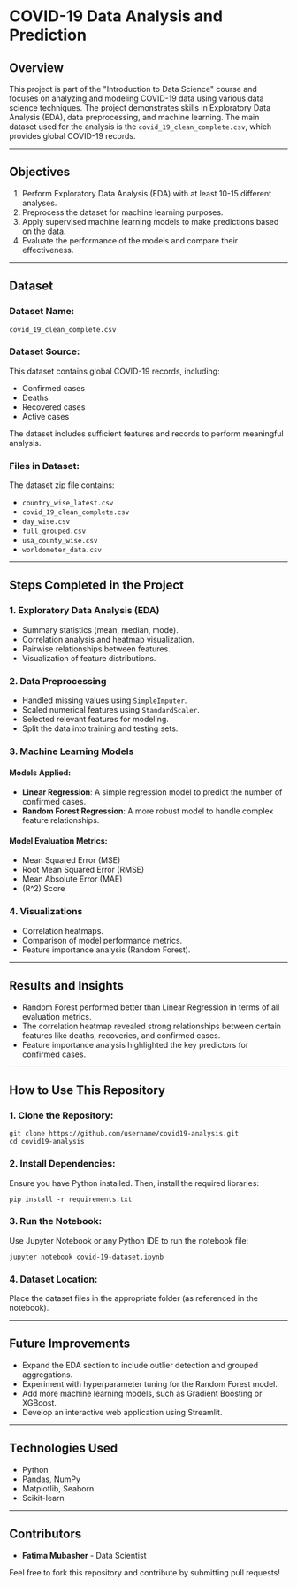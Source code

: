 # COVID-19 Data Analysis and Prediction

## **Overview**
This project is part of the "Introduction to Data Science" course and focuses on analyzing and modeling COVID-19 data using various data science techniques. The project demonstrates skills in Exploratory Data Analysis (EDA), data preprocessing, and machine learning. The main dataset used for the analysis is the `covid_19_clean_complete.csv`, which provides global COVID-19 records.

---

## **Objectives**
1. Perform Exploratory Data Analysis (EDA) with at least 10-15 different analyses.
2. Preprocess the dataset for machine learning purposes.
3. Apply supervised machine learning models to make predictions based on the data.
4. Evaluate the performance of the models and compare their effectiveness.

---

## **Dataset**
### **Dataset Name:**
`covid_19_clean_complete.csv`

### **Dataset Source:**
This dataset contains global COVID-19 records, including:
- Confirmed cases
- Deaths
- Recovered cases
- Active cases

The dataset includes sufficient features and records to perform meaningful analysis.

### **Files in Dataset:**
The dataset zip file contains:
- `country_wise_latest.csv`
- `covid_19_clean_complete.csv`
- `day_wise.csv`
- `full_grouped.csv`
- `usa_county_wise.csv`
- `worldometer_data.csv`

---

## **Steps Completed in the Project**

### **1. Exploratory Data Analysis (EDA)**
- Summary statistics (mean, median, mode).
- Correlation analysis and heatmap visualization.
- Pairwise relationships between features.
- Visualization of feature distributions.

### **2. Data Preprocessing**
- Handled missing values using `SimpleImputer`.
- Scaled numerical features using `StandardScaler`.
- Selected relevant features for modeling.
- Split the data into training and testing sets.

### **3. Machine Learning Models**
#### **Models Applied:**
- **Linear Regression**: A simple regression model to predict the number of confirmed cases.
- **Random Forest Regression**: A more robust model to handle complex feature relationships.

#### **Model Evaluation Metrics:**
- Mean Squared Error (MSE)
- Root Mean Squared Error (RMSE)
- Mean Absolute Error (MAE)
- \(R^2\) Score

### **4. Visualizations**
- Correlation heatmaps.
- Comparison of model performance metrics.
- Feature importance analysis (Random Forest).

---

## **Results and Insights**
- Random Forest performed better than Linear Regression in terms of all evaluation metrics.
- The correlation heatmap revealed strong relationships between certain features like deaths, recoveries, and confirmed cases.
- Feature importance analysis highlighted the key predictors for confirmed cases.

---

## **How to Use This Repository**
### **1. Clone the Repository:**
```
git clone https://github.com/username/covid19-analysis.git
cd covid19-analysis
```

### **2. Install Dependencies:**
Ensure you have Python installed. Then, install the required libraries:
```
pip install -r requirements.txt
```

### **3. Run the Notebook:**
Use Jupyter Notebook or any Python IDE to run the notebook file:
```
jupyter notebook covid-19-dataset.ipynb
```

### **4. Dataset Location:**
Place the dataset files in the appropriate folder (as referenced in the notebook).

---

## **Future Improvements**
- Expand the EDA section to include outlier detection and grouped aggregations.
- Experiment with hyperparameter tuning for the Random Forest model.
- Add more machine learning models, such as Gradient Boosting or XGBoost.
- Develop an interactive web application using Streamlit.

---

## **Technologies Used**
- Python
- Pandas, NumPy
- Matplotlib, Seaborn
- Scikit-learn

---

## **Contributors**
- **Fatima Mubasher** - Data Scientist

Feel free to fork this repository and contribute by submitting pull requests!

